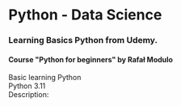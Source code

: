 # Python - Data Science
<h3>Learning Basics Python from Udemy.</h2>
<h4>Course "Python for beginners" by Rafał Modulo</h4>
Basic learning Python <br>
Python 3.11 <br>
Description: 
